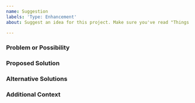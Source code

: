 ```yaml
---
name: Suggestion
labels: 'Type: Enhancement'
about: Suggest an idea for this project. Make sure you've read "Things To Know Before Submitting A Suggestion" in the Wiki first!

---
```


<!--
  ✏️ Fill out the following document, following the template provided by the
  headings and these comments.
-->

<!--
  ⚠️ Before submitting this suggestion please:
    - Ensure this is a legitimate suggestion. If you are not sure, check the
        [forum][1] and open a discussion there.
    - Ensure this suggestion or a similar one was not already made. Check the
        existing GitHub issues as well as the [forum][1]. If there is a
        relevant post please add you contributions there instead.
    - Read [Things To Know Before Submitting A Bug Suggestion][2]

[1]: https://forum.pi-top.com/c/pi-top-software
[2]: https://github.com/pi-top/pi-top-Python-SDK/wiki/Things-To-Know-Before-Submitting-A-Suggestion
-->

### Problem or Possibility
<!--
  ✨📝 Concise summary of the problem that this suggestion would solve, or the
  possibility it would enable (For example: "I'm always frustrated when [...]")
-->

### Proposed Solution
<!--
  ✔️ Description of the enhancement that you would like to see
-->

### Alternative Solutions
<!--
  ⭕ Description of any alternative solutions or features you've considered
-->

### Additional Context
<!--
  ➕ Any other context or screenshots about the suggestion here.
-->
